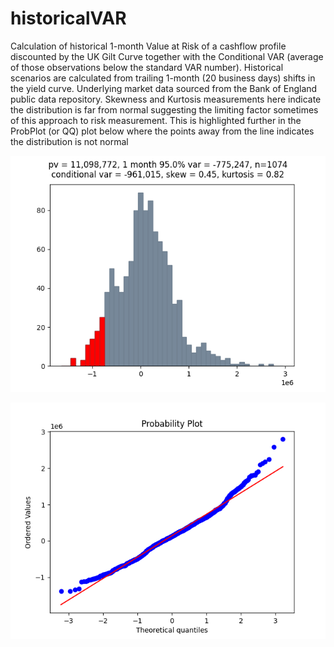 # historicalVAR

Calculation of historical 1-month Value at Risk of a cashflow profile discounted by the UK Gilt Curve together with the Conditional VAR (average of those observations below the standard VAR number).  Historical scenarios are calculated from trailing 1-month (20 business days) shifts in the yield curve.  Underlying market data sourced from the Bank of England public data repository.  Skewness and Kurtosis measurements here indicate the distribution is far from normal suggesting the limiting factor sometimes of this approach to risk measurement.  This is highlighted further in the ProbPlot (or QQ) plot below where the points away from the line indicates the distribution is not normal


![](Figure_1.png)

![](Figure_2.png)
